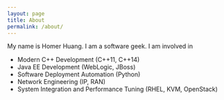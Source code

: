 ```yaml
---
layout: page
title: About
permalink: /about/
---
```


My name is Homer Huang. I am a software geek. I am involved in

* Modern C++ Development (C++11, C++14)
* Java EE Development (WebLogic, JBoss)
* Software Deployment Automation (Python)
* Network Engineering (IP, RAN)
* System Integration and Performance Tuning (RHEL, KVM, OpenStack)
